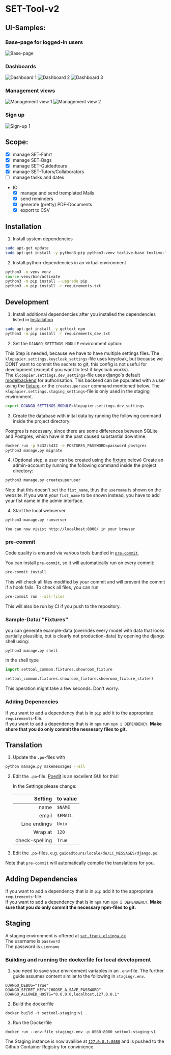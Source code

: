 # SET-Tool-v2

## UI-Samples:

### Base-page for logged-in users

![Base-page](https://user-images.githubusercontent.com/26258709/113455027-e2770700-9409-11eb-8627-e6e0979bffe4.gif)

### Dashboards

![Dashboard 1](https://user-images.githubusercontent.com/26258709/113454429-8069d200-9408-11eb-88fa-9e83151ef449.png)
![Dashboard 2](https://user-images.githubusercontent.com/26258709/113454431-819aff00-9408-11eb-8b0b-04841c629323.png)
![Dashboard 3](https://user-images.githubusercontent.com/26258709/113454434-82339580-9408-11eb-9205-55e0f53335e4.png)

### Management views

![Management view 1](https://user-images.githubusercontent.com/26258709/113455288-895ba300-940a-11eb-9a48-4c613eda2276.png)
![Management view 2](https://user-images.githubusercontent.com/26258709/113455290-89f43980-940a-11eb-8f1a-4bcd8f6ba2be.png)

### Sign up

![Sign-up 1](https://user-images.githubusercontent.com/26258709/113455502-13a40700-940b-11eb-8e31-ba6eab56cba4.png)

## Scope:

-   [x] manage SET-Fahrt
-   [x] manage SET-Bags
-   [x] manage SET-Guidedtours
-   [x] manage SET-Tutors/Collaborators
-   [ ] manage tasks and dates
-   IO
    -   [x] manage and send tremplated Mails
    -   [x] send reminders
    -   [x] generate (pretty) PDF-Documents
    -   [x] export to CSV

## Installation

1. Install system dependencies

```bash
sudo apt-get update
sudo apt-get install -y python3-pip python3-venv texlive-base texlive-lang-german texlive-fonts-recommended texlive-latex-extra latexmk
```

2. Install python-dependencies in an virtual environment

```bash
python3 -m venv venv
source venv/bin/activate
python3 -m pip install --upgrade pip
python3 -m pip install -r requirements.txt
```

## Development

1. Install additional dependencies after you installed the dependencies listed in [Installation](#installation)

```bash
sudo apt-get install -y gettext npm
python3 -m pip install -r requirements_dev.txt
```

2. Set the `DJANGO_SETTINGS_MODULE` environment option:

This Step is needed, because we have to have multiple settings files.
The `klopapier.settings.keycloak_settings`-file uses keycloak, but because we DONT want to commit the secrets to git, this config is not useful for development (except if you want to test if keycloak works).  
The `klopapier.settings.dev_settings`-file uses django's default [modelbackend](https://docs.djangoproject.com/en/3.2/ref/contrib/auth/) for authorisation.
This backend can be populated with a user using the [fixture](#sample-data-fixtures), or the `createsuperuser` command mentioned below.
The `klopapier.settings.staging_settings`-file is only used in the staging environment.

```bash
export DJANGO_SETTINGS_MODULE=klopapier.settings.dev_settings
```

3. Create the database with inital data by running the following command inside the project directory:

Postgres is necessary, since there are some differences between SQLite and Postgres, which have in the past caused substantial downtime.

```bash
docker run -p 5432:5432 -e POSTGRES_PASSWORD=password postgres
python3 manage.py migrate
```

4. (Optional step, a user can be created using the [fixture](#sample-data-fixtures) below) Create an admin-account by running the following command inside the project directory:

```bash
python3 manage.py createsuperuser
```

Note that this doesn't set the `fist_name`, thus the `username` is shown on the website. If you want your `fist_name` to
be shown instead, you have to add your fist name in the admin interface.

4. Start the local webserver

```bash
python3 manage.py runserver
```

    You can now visist http://localhost:8000/ in your browser

### pre-commit

Code quality is ensured via various tools bundled in [`pre-commit`](https://github.com/pre-commit/pre-commit/).

You can install `pre-commit`, so it will automatically run on every commit:

```bash
pre-commit install
```

This will check all files modified by your commit and will prevent the commit if a hook fails. To check all files, you
can run

```bash
pre-commit run --all-files
```

This will also be run by CI if you push to the repository.

### Sample-Data/ "Fixtures"

you can generate example-data (overrides every model with data that looks partially plausible, but is clearly not
production-data)
by opening the django shell using:

```shell
python3 manage.py shell
```

In the shell type

```python
import settool_common.fixtures.showroom_fixture

settool_common.fixtures.showroom_fixture.showroom_fixture_state()
```

This operation might take a few seconds. Don't worry.

### Adding Depenencies

If you want to add a dependency that is in `pip` add it to the appropriate `requirements`-file.  
If you want to add a dependency that is in `npm` run `npm i DEPENDENCY`. **Make shure that you do only commit the
nessesary files to git.**

## Translation

1. Update the `.po`-files with

```bash
python manage.py makemessages --all
```

2. Edit the `.po`-file. [Poedit](https://poedit.net) is an excellent GUI for this!

    In the Settings please change:

    |        Setting | to value |
    | -------------: | -------- |
    |           name | `$NAME`  |
    |          email | `$EMAIL` |
    |   Line endings | `Unix`   |
    |        Wrap at | `120`    |
    | check-spelling | `True`   |

3. Edit the `.po`-files, e.g. `guidedtours/locale/de/LC_MESSAGES/django.po`.

Note that `pre-commit` will automatically compile the translations for you.

## Adding Dependencies

If you want to add a dependency that is in `pip` add it to the appropriate `requirements`-file.  
If you want to add a dependency that is in `npm` run `npm i DEPENDENCY`.
**Make sure that you do only commit the necessary npm-files to git.**

## Staging

A staging environment is offered at [`set.frank.elsinga.de`](https://set.frank.elsinga.de)  
The username is `password`  
The password is `username`

### Building and running the dockerfile for local development

1. you need to save your environment variables in an `.env`-file.
   The further guide assumes content similar to the following in `staging/.env`.

```
DJANGO_DEBUG="True"
DJANGO_SECRET_KEY="CHOOSE_A_SAVE_PASSWORD"
DJANGO_ALLOWED_HOSTS="0.0.0.0,localhost,127.0.0.1"
```

2. Build the dockerfile

```
docker build -t settool-staging:v1 .
```

3. Run the Dockerfile

```
docker run --env-file staging/.env -p 8080:8000 settool-staging:v1
```

The Staging instance is now availibe at [`127.0.0.1:8080`](http://127.0.0.1:8080/) and is pushed to the Github Container Registry for convinience.
